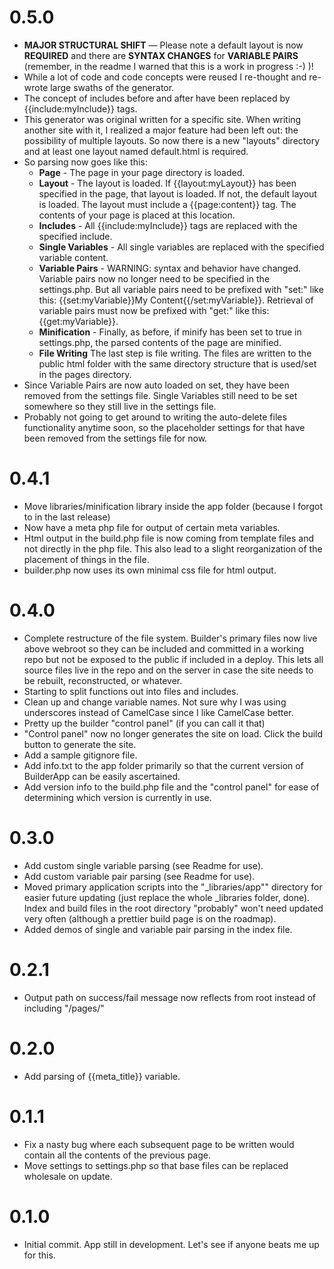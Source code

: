 # 0.5.0

- **MAJOR STRUCTURAL SHIFT** — Please note a default layout is now **REQUIRED** and there are **SYNTAX CHANGES** for **VARIABLE PAIRS** (remember, in the readme I warned that this is a work in progress :-) )!
- While a lot of code and code concepts were reused I re-thought and re-wrote large swaths of the generator.
- The concept of includes before and after have been replaced by {{include:myInclude}} tags.
- This generator was original written for a specific site. When writing another site with it, I realized a major feature had been left out: the possibility of multiple layouts. So now there is a new "layouts" directory and at least one layout named default.html is required.
- So parsing now goes like this:
	- **Page** - The page in your page directory is loaded.
	- **Layout** - The layout is loaded. If {{layout:myLayout}} has been specified in the page, that layout is loaded. If not, the default layout is loaded. The layout must include a {{page:content}} tag. The contents of your page is placed at this location.
	- **Includes** - All {{include:myInclude}} tags are replaced with the specified include.
	- **Single Variables** - All single variables are replaced with the specified variable content.
	- **Variable Pairs** - WARNING: syntax and behavior have changed. Variable pairs now no longer need to be specified in the settings.php. But all variable pairs need to be prefixed with "set:" like this: {{set:myVariable}}My Content{{/set:myVariable}}. Retrieval of variable pairs must now be prefixed with "get:" like this: {{get:myVariable}}.
	- **Minification** - Finally, as before, if minify has been set to true in settings.php, the parsed contents of the page are minified.
	- **File Writing** The last step is file writing. The files are written to the public html folder with the same directory structure that is used/set in the pages directory.
- Since Variable Pairs are now auto loaded on set, they have been removed from the settings file. Single Variables still need to be set somewhere so they still live in the settings file.
- Probably not going to get around to writing the auto-delete files functionality anytime soon, so the placeholder settings for that have been removed from the settings file for now.


# 0.4.1

- Move libraries/minification library inside the app folder (because I forgot to in the last release)
- Now have a meta php file for output of certain meta variables.
- Html output in the build.php file is now coming from template files and not directly in the php file. This also lead to a slight reorganization of the placement of things in the file.
- builder.php now uses its own minimal css file for html output.



# 0.4.0

- Complete restructure of the file system. Builder's primary files now live above webroot so they can be included and committed in a working repo but not be exposed to the public if included in a deploy. This lets all source files live in the repo and on the server in case the site needs to be rebuilt, reconstructed, or whatever.
- Starting to split functions out into files and includes.
- Clean up and change variable names. Not sure why I was using underscores instead of CamelCase since I like CamelCase better.
- Pretty up the builder "control panel" (if you can call it that)
- "Control panel" now no longer generates the site on load. Click the build button to generate the site.
- Add a sample gitignore file.
- Add info.txt to the app folder primarily so that the current version of BuilderApp can be easily ascertained.
- Add version info to the build.php file and the "control panel" for ease of determining which version is currently in use.

# 0.3.0

- Add custom single variable parsing (see Readme for use).
- Add custom variable pair parsing (see Readme for use).
- Moved primary application scripts into the "_libraries/app"" directory for easier future updating (just replace the whole _libraries folder, done). Index and build files in the root directory "probably" won't need updated very often (although a prettier build page is on the roadmap).
- Added demos of single and variable pair parsing in the index file.

# 0.2.1

- Output path on success/fail message now reflects from root instead of including "/pages/"

# 0.2.0

- Add parsing of {{meta_title}} variable.

# 0.1.1

- Fix a nasty bug where each subsequent page to be written would contain all the contents of the previous page.
- Move settings to settings.php so that base files can be replaced wholesale on update.


# 0.1.0

- Initial commit. App still in development. Let's see if anyone beats me up for this.